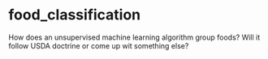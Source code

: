 # food_classification
How does an unsupervised machine learning algorithm group foods? Will it follow USDA doctrine or come up wit something else?
